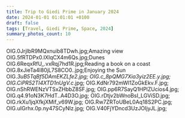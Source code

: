 ```yaml
---
title: Trip to Giedi Prime in January 2024
date: 2024-01-01 01:01:01 +0100
draft: false
tags: [Travel, Giedi Prime, Space, 2024]
summary_photos_count: 10
---
```

OIG.0JrjIbR9MQxnuib8TDwh.jpg;Amazing view
OIG.5fRTDPx0.IXlqCX4m6Qs.jpg;Dunes
OIG.6ReqxRfU_.vxRqj7hd1R.jpg;Reading a book on a coast
OIG.8xJieTa4l80jL7S8CO0..jpg;Enjoying the Sun
OIG._3uB5TqBf5DAmEKZLfe2.jpg;
OIG.c_8pQMG7Xia3yiz2EE.y.jpg;
OIG.CiPR52TI4XTD1nUgV.c_.jpg;
OIG.KdNr792mWl1ZoGkEkv.F.jpg;
OIG.nShRWENzVTSxZHbbZ8SF.jpg;
OIG.pp6R7SayQ1HPlZUcios4.jpg;
OIG.q4.91oN3K7HdT..A4D3O.jpg;
OIG.rDtjv2bWnoBsI_LGViSD.jpg;
OIG.rkXu1jqXfkjXMif_v69W.jpg;
OIG.Rw7ZRToUBeL0Aq18S2PC.jpg;
OIG.uIGrhx.0p.ny47SCyNIz.jpg;
OIG.V40FjYDncd3UzJOIjyJL.jpg;